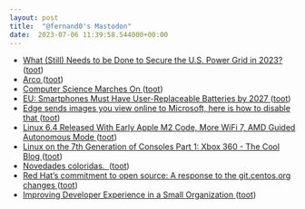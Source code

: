 ```yaml
---
layout: post
title:  "@fernand0's Mastodon"
date:  2023-07-06 11:39:58.544000+00:00
---
```

*  [What (Still) Needs to be Done to Secure the U.S. Power Grid in 2023? ](https://www.tripwire.com/state-of-security/what-still-needs-be-done-secure-us-power-gri) ([toot](https://mastodon.social/@fernand0/110666946874149744))
*  [Arco ](https://www.flickr.com/photos/fernand0/53007464291) ([toot](https://mastodon.social/@fernand0/110666687419959001))
*  [Computer Science Marches On ](https://rjlipton.wpcomstaging.com/2023/06/20/computer-science-marches-on) ([toot](https://mastodon.social/@fernand0/110666635908998733))
*  [EU: Smartphones Must Have User-Replaceable Batteries by 2027 ](https://www.pcmag.com/news/eu-smartphones-must-have-user-replaceable-batteries-by-202) ([toot](https://mastodon.social/@fernand0/110666379891770022))
*  [Edge sends images you view online to Microsoft, here is how to disable that ](https://www.neowin.net/news/edge-sends-images-you-view-online-to-microsoft-here-is-how-to-disable-that) ([toot](https://mastodon.social/@fernand0/110666274770629009))
*  [Linux 6.4 Released With Early Apple M2 Code, More WiFi 7, AMD Guided Autonomous Mode ](https://www.phoronix.com/news/Linux-6.4-Release) ([toot](https://mastodon.social/@fernand0/110665962885107866))
*  [Linux on the 7th Generation of Consoles Part 1: Xbox 360 - The Cool Blog ](https://www.lilysthings.org/blog/linux-on-xbox360) ([toot](https://mastodon.social/@fernand0/110662700734151942))
*  [Novedades coloridas.  ](https://avecesunafoto.wordpress.com/2023/07/05/novedades-coloridas) ([toot](https://mastodon.social/@fernand0/110662691449831620))
*  [Red Hat’s commitment to open source: A response to the git.centos.org changes ](https://www.redhat.com/en/blog/red-hats-commitment-open-source-response-gitcentosorg-change) ([toot](https://mastodon.social/@fernand0/110662415891778545))
*  [Improving Developer Experience in a Small Organization ](https://www.infoq.com/news/2023/06/developer-experience-small-org) ([toot](https://mastodon.social/@fernand0/110662192049809921))
